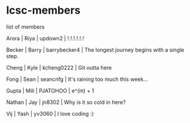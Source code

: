 # lcsc-members
list of members

Arora | Riya | updown2 | !.!.!.!.!.!

Becker | Barry | barrybecker4 | The longest journey begins with a single step.

Cheng | Kyle | kcheng0222 | Git outta here

Fong | Sean | seancnfg | It's raining too much this week...

Gupta | Mili | PJATOHOO | e^(iπ) + 1

Nathan | Jay | jn8302 | Why is it so cold in here?

Vij | Yash | yv3060 | I love coding :)
